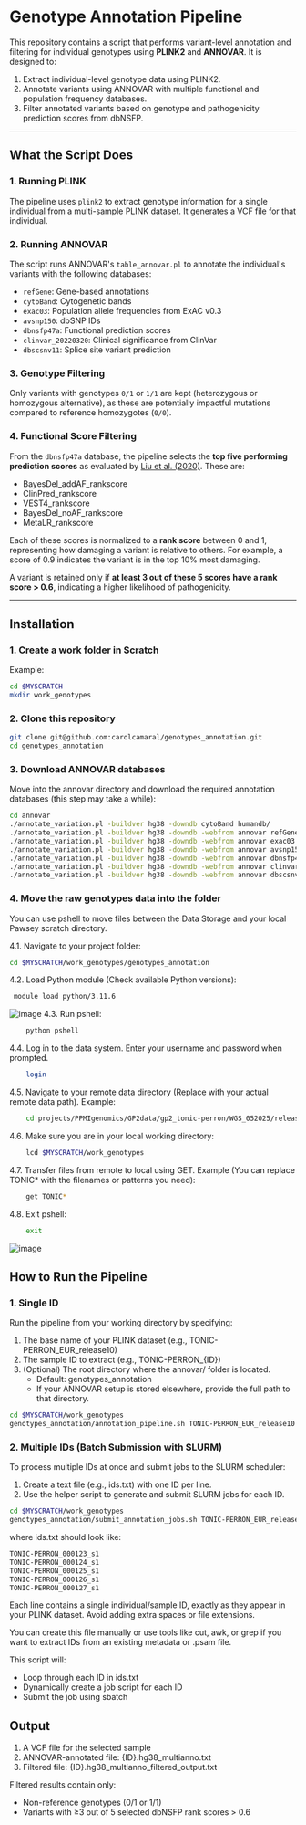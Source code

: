 # Genotype Annotation Pipeline

This repository contains a script that performs variant-level annotation and filtering for individual genotypes using **PLINK2** and **ANNOVAR**. It is designed to:

1. Extract individual-level genotype data using PLINK2.
2. Annotate variants using ANNOVAR with multiple functional and population frequency databases.
3. Filter annotated variants based on genotype and pathogenicity prediction scores from dbNSFP.

---

## What the Script Does

### 1. **Running PLINK**
The pipeline uses `plink2` to extract genotype information for a single individual from a multi-sample PLINK dataset. It generates a VCF file for that individual.

### 2. **Running ANNOVAR**
The script runs ANNOVAR's `table_annovar.pl` to annotate the individual's variants with the following databases:

- `refGene`: Gene-based annotations
- `cytoBand`: Cytogenetic bands
- `exac03`: Population allele frequencies from ExAC v0.3
- `avsnp150`: dbSNP IDs
- `dbnsfp47a`: Functional prediction scores
- `clinvar_20220320`: Clinical significance from ClinVar
- `dbscsnv11`: Splice site variant prediction

### 3. **Genotype Filtering**
Only variants with genotypes `0/1` or `1/1` are kept (heterozygous or homozygous alternative), as these are potentially impactful mutations compared to reference homozygotes (`0/0`).

### 4. **Functional Score Filtering**
From the `dbnsfp47a` database, the pipeline selects the **top five performing prediction scores** as evaluated by [Liu et al. (2020)](https://genomemedicine.biomedcentral.com/articles/10.1186/s13073-020-00803-9). These are:

- BayesDel_addAF_rankscore
- ClinPred_rankscore
- VEST4_rankscore
- BayesDel_noAF_rankscore
- MetaLR_rankscore

Each of these scores is normalized to a **rank score** between 0 and 1, representing how damaging a variant is relative to others. For example, a score of 0.9 indicates the variant is in the top 10% most damaging.

A variant is retained only if **at least 3 out of these 5 scores have a rank score > 0.6**, indicating a higher likelihood of pathogenicity.

---

## Installation

### 1. Create a work folder in Scratch
Example:
```bash
cd $MYSCRATCH
mkdir work_genotypes
````

### 2. Clone this repository

```bash
git clone git@github.com:carolcamaral/genotypes_annotation.git
cd genotypes_annotation
````

### 3. Download ANNOVAR databases
Move into the annovar directory and download the required annotation databases (this step may take a while):
```bash
cd annovar
./annotate_variation.pl -buildver hg38 -downdb cytoBand humandb/
./annotate_variation.pl -buildver hg38 -downdb -webfrom annovar refGene humandb/
./annotate_variation.pl -buildver hg38 -downdb -webfrom annovar exac03 humandb/
./annotate_variation.pl -buildver hg38 -downdb -webfrom annovar avsnp150 humandb/
./annotate_variation.pl -buildver hg38 -downdb -webfrom annovar dbnsfp47a humandb/
./annotate_variation.pl -buildver hg38 -downdb -webfrom annovar clinvar_20220320 humandb/
./annotate_variation.pl -buildver hg38 -downdb -webfrom annovar dbscsnv11 humandb/
````

### 4. Move the raw genotypes data into the folder
You can use pshell to move files between the Data Storage and your local Pawsey scratch directory.

   4.1. Navigate to your project folder:
   ```bash
   cd $MYSCRATCH/work_genotypes/genotypes_annotation
   ````
   4.2. Load Python module (Check available Python versions):
   ```bash
    module load python/3.11.6
   ````
   ![image](https://github.com/user-attachments/assets/c10f996d-4ed5-489a-8028-a72513199025)
   4.3. Run pshell:
   ```bash
       python pshell 
   ````
   4.4. Log in to the data system. Enter your username and password when prompted.
   ```bash
       login 
   ````
   4.5. Navigate to your remote data directory (Replace with your actual remote data path). Example:
   ```bash
       cd projects/PPMIgenomics/GP2data/gp2_tonic-perron/WGS_052025/release10/raw-genotypes/EUR/
   ````
   4.6. Make sure you are in your local working directory:
   ```bash
       lcd $MYSCRATCH/work_genotypes
   ````
   4.7. Transfer files from remote to local using GET. Example (You can replace TONIC* with the filenames or patterns you need):
   ```bash
       get TONIC*
   ````
   4.8. Exit pshell:
   ```bash
       exit
   ````
   ![image](https://github.com/user-attachments/assets/017ff839-5f2b-48b0-b919-4b12f578ad7f)


## How to Run the Pipeline

### 1. Single ID 
Run the pipeline from your working directory by specifying:
1. The base name of your PLINK dataset (e.g., TONIC-PERRON_EUR_release10)
2. The sample ID to extract (e.g., TONIC-PERRON_{ID})
3. (Optional) The root directory where the annovar/ folder is located.
   - Default: genotypes_annotation
   - If your ANNOVAR setup is stored elsewhere, provide the full path to that directory.

```bash
cd $MYSCRATCH/work_genotypes
genotypes_annotation/annotation_pipeline.sh TONIC-PERRON_EUR_release10 TONIC-PERRON_{ID}
````

### 2. Multiple IDs (Batch Submission with SLURM)
To process multiple IDs at once and submit jobs to the SLURM scheduler:
1. Create a text file (e.g., ids.txt) with one ID per line.
2. Use the helper script to generate and submit SLURM jobs for each ID.

```bash
cd $MYSCRATCH/work_genotypes
genotypes_annotation/submit_annotation_jobs.sh TONIC-PERRON_EUR_release10 ids.txt
````
where ids.txt should look like:
```bash
TONIC-PERRON_000123_s1
TONIC-PERRON_000124_s1
TONIC-PERRON_000125_s1
TONIC-PERRON_000126_s1
TONIC-PERRON_000127_s1
```
Each line contains a single individual/sample ID, exactly as they appear in your PLINK dataset.
Avoid adding extra spaces or file extensions.

You can create this file manually or use tools like cut, awk, or grep if you want to extract IDs from an existing metadata or .psam file.

This script will:
- Loop through each ID in ids.txt
- Dynamically create a job script for each ID
- Submit the job using sbatch

## Output
1. A VCF file for the selected sample
2. ANNOVAR-annotated file: {ID}.hg38_multianno.txt
3. Filtered file: {ID}.hg38_multianno_filtered_output.txt

Filtered results contain only:
- Non-reference genotypes (0/1 or 1/1)
- Variants with ≥3 out of 5 selected dbNSFP rank scores > 0.6
